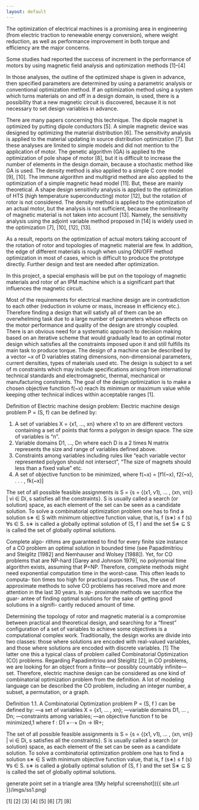 ```yaml
---
layout: default
---
```


The optimization of electrical machines is a promising area in engineering (from electric traction to renewable energy conversion), where weight reduction, as well as performance improvement in both torque and efficiency are the major concerns.

Some studies had reported the success of increment in the performance of motors by using magnetic field analysis and optimization methods [1]–[4]

In those analyses, the outline of the optimized shape is given in advance, then specified parameters are determined by using a parametric analysis or conventional optimization method. If an optimization method using a system which turns materials on and off in a design domain, is used, there is a possibility that a new magnetic circuit is discovered, because it is not necessary to set design variables in advance.

There are many papers concerning this technique. The dipole magnet is optimized by putting dipole conductors [5]. A simple magnetic device was designed by optimizing the material distribution [6]. The sensitivity analysis is applied to the material updating in source distribution optimization [7]. But these analyses are limited to simple models and did not mention to the application of motor. The genetic algorithm (GA) is applied to the optimization of pole shape of motor [8], but it is difficult to increase the number of elements in the design domain, because a stochastic method like GA is used. The density method is also applied to a simple C core model [9], [10]. The immune algorithm and multigrid method are also applied to the optimization of a simple magnetic head model [11]. But, these are mainly theoretical. A shape design sensitivity analysis is applied to the optimization of HTS (high temperature superconducting) motor [12], but the rotation of rotor is not considered. The density method is applied to the optimization of an actual motor, but the analysis is not sufficient, because the nonlinearity of magnetic material is not taken into account [13]. Namely, the sensitivity analysis using the adjoint variable method proposed in [14] is widely used in the optimization [7], [10], [12], [13]. 

As a result, reports on the optimization of actual motors taking account of the rotation of rotor and topologies of magnetic material are few. In addition, the edge of different materials is rough when using ON/OFF method optimization in most of cases, which is difficult to produce the prototype directly. Further design and test are needed after optimization.

In this project, a special emphasis will be put on the topology of magnetic materials and rotor of an IPM machine which is a significant part that influences the magnetic circuit. 

Most of the requirements for electrical machine design are in contradiction to each other (reduction in volume or mass, increase in efficiency etc.). Therefore finding a design that will satisfy all of them can be an overwhelming task due to a large number of parameters whose effects on the motor performance and quality of the design are strongly coupled. There is an obvious need for a systematic approach to decision making based on an iterative scheme that would gradually lead to an optimal motor design which satisfies all the constraints imposed upon it and still fulfills its main task to produce torque. The design of a machine can be described by a vector ~x of D variables stating dimensions, non-dimensional parameters, current densities, types of materials used etc. The design is subject to a set of m constraints which may include specifications arising from international technical standards and electromagnetic, thermal, mechanical or manufacturing constraints. The goal of the design optimization is to make a chosen objective function f(~x) reach its minimum or maximum value while keeping other technical indices within acceptable ranges [1].

Definition of Electric machine design problem:
Electric machine design problem P = (S, f) can be defined by:
1.	A set of variables X = {x1, …, xn} where x1 to xn are different vectors containing a set of points that forms a polygon in design space. The size of variables is “n”.
2.	Variable domains D1, …, Dn where each D is a 2 times N matrix represents the size and range of variables defined above.
3.	Constraints among variables including rules like “each variable vector represented polygon should not intersect”, “The size of magnets should less than a fixed value” etc.
4.	A set of objective function to be minimized, where 
f(~x) = [f1(~x), f2(~x), . . . , fk(~x)]

The set of all possible feasible assignments is 
S = {s = {(x1, v1), ... , (xn, vn)} | vi ∈ Di, s satisfies all the constraints}. 
S is usually called a search (or solution) space, as each element of the set can be seen as a candidate solution. To solve a combinatorial optimization problem one has to find a solution s∗ ∈ S with minimum objective function value, that is, f (s∗) ≤ f (s) ∀s ∈ S. s∗ is called a globally optimal solution of (S, f ) and the set S∗ ⊆ S is called the set of globally optimal solutions.


Complete algo- rithms are guaranteed to find for every finite size instance of a CO problem an optimal solution in bounded time (see Papadimitriou and Steiglitz [1982] and Nemhauser and Wolsey [1988]). Yet, for CO problems that are NP-hard [Garey and Johnson 1979], no polynomial time algorithm exists, assuming that P̸=NP. Therefore, complete methods might need exponential computation time in the worst-case. This often leads to computa- tion times too high for practical purposes. Thus, the use of approximate methods to solve CO problems has received more and more attention in the last 30 years. In ap- proximate methods we sacrifice the guar- antee of finding optimal solutions for the sake of getting good solutions in a signifi- cantly reduced amount of time. 

Determining the topology of rotor and magnetic material is a compromise between practical and theoretical design, and searching for a “finest” configuration of a set of variables to achieve some objectives is a computational complex work. Traditionally, the design works are divide into two classes: those where solutions are encoded with real-valued variables, and those where solutions are encoded with discrete variables. [1] The latter one this a typical class of problem called Combinatorial Optimization (CO) problems. Regarding Papadimitriou and Steiglitz [2], in CO problems, we are looking for an object from a finite—or possibly countably infinite—set. 
Therefore, electric machine design can be considered as one kind of combinatorial optimization problem from the definition. 
A lot of modeling language can be described the CO problem, including an integer number, a subset, a permutation, or a graph.


Definition 1.1. A Combinatorial Optimization problem P = (S, f ) can be defined by: —a set of variables X = {x1, ... , xn}; 
—variable domains D1, ... , Dn; 
—constraints among variables; 
—an objective function f to be minimized,1 where f : D1 ×···× Dn → IR+; 

The set of all possible feasible assignments is 
S = {s = {(x1, v1), ... , (xn, vn)} | vi ∈ Di, s satisfies all the constraints}. 
S is usually called a search (or solution) space, as each element of the set can be seen as a candidate solution. To solve a combinatorial optimization problem one has to find a solution s∗ ∈ S with minimum objective function value, that is, f (s∗) ≤ f (s) ∀s ∈ S. s∗ is called a globally optimal solution of (S, f ) and the set S∗ ⊆ S is called the set of globally optimal solutions.

generate point set in a triangle area
![My helpful screenshot]({{ site.url }}/imgs/ss1.png)

[1]
[2]
[3]
[4]
[5]
[6]
[7]
[8]